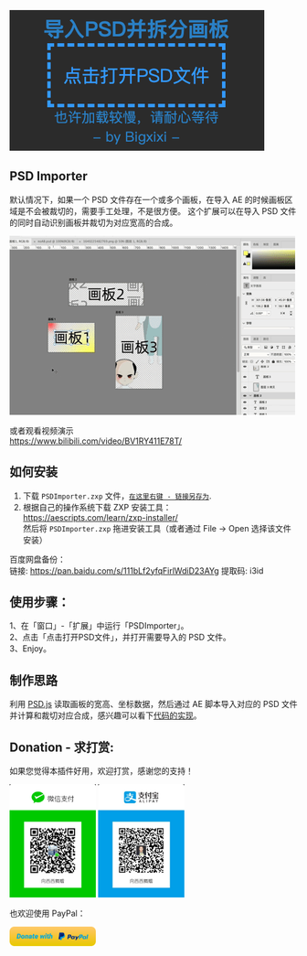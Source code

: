 ![banner](https://raw.githubusercontent.com/bigxixi/PSDImporter/master/assets/banner.png)  
 ## PSD Importer
默认情况下，如果一个 PSD 文件存在一个或多个画板，在导入 AE 的时候画板区域是不会被裁切的，需要手工处理，不是很方便。
这个扩展可以在导入 PSD 文件的同时自动识别画板并裁切为对应宽高的合成。

![操作演示](https://raw.githubusercontent.com/bigxixi/PSDImporter/master/assets/intro.gif)  
  
或者观看视频演示  
https://www.bilibili.com/video/BV1RY411E78T/

 ## 如何安装
1. 下载 `PSDImporter.zxp` 文件，[`在这里右键 - 链接另存为`](https://raw.githubusercontent.com/bigxixi/PSDImporter/master/PSDImporter.zxp).</br>
2. 根据自己的操作系统下载 ZXP 安装工具：  
https://aescripts.com/learn/zxp-installer/  
然后将 `PSDImporter.zxp` 拖进安装工具（或者通过 File -> Open 选择该文件安装）  

百度网盘备份：  
链接: https://pan.baidu.com/s/111bLf2yfqFirlWdiD23AYg
提取码: i3id

 ## 使用步骤：
1、在「窗口」-「扩展」中运行「PSDImporter」。  
2、点击「点击打开PSD文件」，并打开需要导入的 PSD 文件。  
3、Enjoy。

 ## 制作思路
 利用 [PSD.js](https://raw.githubusercontent.com/bigxixi/PSDImporter/master/assets/intro.gif) 读取画板的宽高、坐标数据，然后通过 AE 脚本导入对应的 PSD 文件并计算和裁切对应合成，感兴趣可以看下[代码的实现](https://github.com/bigxixi/PSDImporter/blob/master/com.bigxixi.PSDImporter/index.html)。

 ## Donation - 求打赏:
如果您觉得本插件好用，欢迎打赏，感谢您的支持！  

[<img src="https://raw.githubusercontent.com/bigxixi/bigxixi.github.io/master/donate/index.hyperesources/wechat.png" width="30%" height="30%">](http://bigxixi.com/donate/index.html)
[<img src="https://raw.githubusercontent.com/bigxixi/bigxixi.github.io/master/donate/index.hyperesources/alipay%402x.jpg" width="30%" height="30%">](http://bigxixi.com/donate/index.html)  

也欢迎使用 PayPal：  

[<img src="https://raw.githubusercontent.com/bigxixi/bigxixi.github.io/master/donate/index.hyperesources/paypal.png" width="30%" height="30%">](https://www.paypal.me/bigxixi/)  
